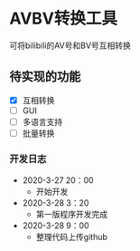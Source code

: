 AVBV转换工具
============
可将bilibili的AV号和BV号互相转换  

待实现的功能
---------
- [x] 互相转换
- [ ] GUI
- [ ] 多语言支持
- [ ] 批量转换
### 开发日志
* 2020-3-27 20：00
   * 开始开发
* 2020-3-28 3：20
   * 第一版程序开发完成
* 2020-3-28 9：00
   * 整理代码上传github
